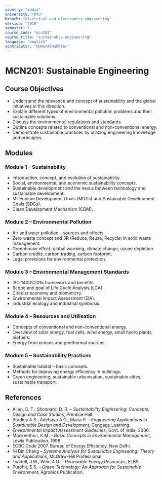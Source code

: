 ```yaml
---
country: "india"
university: "ktu"
branch: "electrical-and-electronics-engineering"
version: "2019"
semester: 3
course_code: "mcn201"
course_title: "sustainable-engineering"
language: "english"
contributor: "@UmarAlMukhtar"
---
```


# MCN201: Sustainable Engineering  

## Course Objectives  
* Understand the relevance and concept of sustainability and the global initiatives in this direction.  
* Explain different types of environmental pollution problems and their sustainable solutions.  
* Discuss the environmental regulations and standards.  
* Outline concepts related to conventional and non-conventional energy.  
* Demonstrate sustainable practices by utilizing engineering knowledge and principles.  

## Modules  

### Module 1 – Sustainability  
* Introduction, concept, and evolution of sustainability.  
* Social, environmental, and economic sustainability concepts.  
* Sustainable development and the nexus between technology and sustainable development.  
* Millennium Development Goals (MDGs) and Sustainable Development Goals (SDGs).  
* Clean Development Mechanism (CDM).  

### Module 2 – Environmental Pollution  
* Air and water pollution – sources and effects.  
* Zero waste concept and 3R (Reduce, Reuse, Recycle) in solid waste management.  
* Greenhouse effect, global warming, climate change, ozone depletion.  
* Carbon credits, carbon trading, carbon footprint.  
* Legal provisions for environmental protection.  

### Module 3 – Environmental Management Standards  
* ISO 14001:2015 framework and benefits.  
* Scope and goal of Life Cycle Analysis (LCA).  
* Circular economy and biomimicry.  
* Environmental Impact Assessment (EIA).  
* Industrial ecology and industrial symbiosis.  

### Module 4 – Resources and Utilisation  
* Concepts of conventional and non-conventional energy.  
* Overview of solar energy, fuel cells, wind energy, small hydro plants, biofuels.  
* Energy from oceans and geothermal sources.  

### Module 5 – Sustainability Practices  
* Sustainable habitat – basic concepts.  
* Methods for improving energy efficiency in buildings.  
* Green engineering, sustainable urbanisation, sustainable cities, sustainable transport.  

## References  
* Allen, D. T., Shonnard, D. R. – *Sustainability Engineering: Concepts, Design and Case Studies*, Prentice Hall.  
* Bradley A.S., Adebayo A.O., Maria P. – *Engineering Applications in Sustainable Design and Development*, Cengage Learning.  
* *Environmental Impact Assessment Guidelines*, Govt. of India, 2006.  
* Mackenthun, K.M. – *Basic Concepts in Environmental Management*, Lewis Publication, 1998.  
* ECBC Code 2007, Bureau of Energy Efficiency, New Delhi.  
* Ni Bin Chang – *Systems Analysis for Sustainable Engineering: Theory and Applications*, McGraw-Hill Professional.  
* Twidell, J.W., Weir, A.D. – *Renewable Energy Resources*, ELBS.  
* Purohit, S.S. – *Green Technology: An Approach for Sustainable Environment*, Agrobios Publication.  
